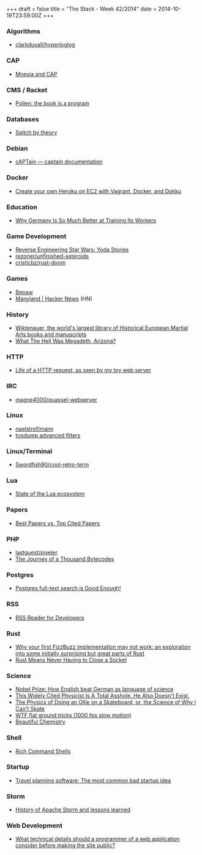 +++
draft = false
title = "The Stack - Week 42/2014"
date = 2014-10-19T23:59:00Z
+++



### Algorithms

 - [clarkduvall/hyperloglog][Clarkduvallhyperloglog]

[Clarkduvallhyperloglog]: https://github.com/clarkduvall/hyperloglog


### CAP

 - [Mnesia and CAP][Mnesiaandcapmedium]

[Mnesiaandcapmedium]: https://medium.com/@jlouis666/mnesia-and-cap-d2673a92850


### CMS / Racket

 - [Pollen: the book is a program][Pollenthebookisaprogram]

[Pollenthebookisaprogram]: http://mbutterick.github.io/pollen/doc/


### Databases

 - [Sqitch by theory][Sqitchbytheory]

[Sqitchbytheory]: http://sqitch.org/


### Debian

 - [cAPTain — captain documentation][Captaincaptaindocumentation]

[Captaincaptaindocumentation]: https://apt-captain.readthedocs.org/en/latest/


### Docker

 - [Create your own Heroku on EC2 with Vagrant, Docker, and Dokku][Createyourownherokuonec2withvagrantdockeranddokku]

[Createyourownherokuonec2withvagrantdockeranddokku]: http://blog.clearbit.co/ec2-heroku?hn


### Education

 - [Why Germany Is So Much Better at Training Its Workers][Whygermanyissomuchbetterattrainingitsworkerstheatlantic]

[Whygermanyissomuchbetterattrainingitsworkerstheatlantic]: http://www.theatlantic.com/business/archive/2014/10/why-germany-is-so-much-better-at-training-its-workers/381550/?single_page=true


### Game Development

 - [Reverse Engineering Star Wars: Yoda Stories][Reverseengineeringstarwarsyodastories]
 - [rezoner/unfinished-asteroids][Rezonerunfinishedasteroids]
 - [cristicbz/rust-doom][Cristicbzrustdoom]

[Reverseengineeringstarwarsyodastories]: http://www.zachtronics.com/yoda-stories/
[Rezonerunfinishedasteroids]: https://github.com/rezoner/unfinished-asteroids
[Cristicbzrustdoom]: https://github.com/cristicbz/rust-doom


### Games

 - [Bepaw][Bepaw]
 - [Manyland | Hacker News][Manylandhackernews] (HN)

[Bepaw]: http://bepaw.com/
[Manylandhackernews]: https://news.ycombinator.com/item?id=8441939


### History

 - [Wiktenauer, the world's largest library of Historical European Martial Arts books and manuscripts][Wiktenauertheworldslargestlibraryofhistoricaleuropeanmartialartsbooksandmanuscriptsinsquequoomnesgratuitisint]
 - [What The Hell Was Megadeth, Arizona?][Whatthehellwasmegadetharizonacuepointmedium]

[Wiktenauertheworldslargestlibraryofhistoricaleuropeanmartialartsbooksandmanuscriptsinsquequoomnesgratuitisint]: http://wiktenauer.com/wiki/Main_Page
[Whatthehellwasmegadetharizonacuepointmedium]: https://medium.com/cuepoint/what-the-hell-was-megadeth-arizona-3519a751149d


### HTTP

 - [Life of a HTTP request, as seen by my toy web server][Lifeofahttprequestasseenbymytoywebserverleandropereira]

[Lifeofahttprequestasseenbymytoywebserverleandropereira]: http://tia.mat.br/blog/html/2014/10/06/life_of_a_http_request.html


### IRC

 - [magne4000/quassel-webserver][Magne4000quasselwebserver]

[Magne4000quasselwebserver]: https://github.com/magne4000/quassel-webserver


### Linux

 - [naelstrof/maim][Naelstrofmaim]
 - [tcpdump advanced filters][tcpdumpadvfilter]

[Naelstrofmaim]: https://github.com/naelstrof/maim
[tcpdumpadvfilter]: http://www.wains.be/pub/networking/tcpdump_advanced_filters.txt


### Linux/Terminal

 - [Swordfish90/cool-retro-term][Swordfish90coolretroterm]

[Swordfish90coolretroterm]: https://github.com/Swordfish90/cool-retro-term


### Lua

 - [State of the Lua ecosystem][Stateoftheluaecosystemspeakerdeck]

[Stateoftheluaecosystemspeakerdeck]: https://speakerdeck.com/catwell/state-of-the-lua-ecosystem


### Papers

 - [Best Papers vs. Top Cited Papers][Bestpapersvstopcitedpapers]

[Bestpapersvstopcitedpapers]: http://arnetminer.org/conferencebestpapers


### PHP

 - [lastguest/pixeler][Lastguestpixeler]
 - [The Journey of a Thousand Bytecodes][Thejourneyofathousandbytecodeshhvm]

[Lastguestpixeler]: https://github.com/lastguest/pixeler
[Thejourneyofathousandbytecodeshhvm]: http://hhvm.com/blog/6323/the-journey-of-a-thousand-bytecodes


### Postgres

 - [Postgres full-text search is Good Enough!][Postgresfulltextsearchisgoodenough]

[Postgresfulltextsearchisgoodenough]: http://blog.lostpropertyhq.com/postgres-full-text-search-is-good-enough/#1


### RSS

 - [RSS Reader for Developers][Rssreaderfordevelopers]

[Rssreaderfordevelopers]: http://www.rssheap.com/


### Rust

 - [Why your first FizzBuzz implementation may not work: an exploration into some initially surprising but great parts of Rust][Whyyourfirstfizzbuzzimplementationmaynotworkanexplorationintosomeinitiallysurprisingbutgreatpartsofrustthoughyoustillmightnotlikethemchrismorgan]
 - [Rust Means Never Having to Close a Socket][Rustmeansneverhavingtocloseasocket]

[Whyyourfirstfizzbuzzimplementationmaynotworkanexplorationintosomeinitiallysurprisingbutgreatpartsofrustthoughyoustillmightnotlikethemchrismorgan]: http://chrismorgan.info/blog/rust-fizzbuzz.html
[Rustmeansneverhavingtocloseasocket]: http://blog.skylight.io/rust-means-never-having-to-close-a-socket/


### Science

 - [Nobel Prize: How English beat German as language of science][Bbcnewsnobelprizehowenglishbeatgermanaslanguageofscience]
 - [This Widely Cited Physicist Is A Total Asshole. He Also Doesn't Exist.][Thiswidelycitedphysicistisatotalassholehealsodoesntexist]
 - [The Physics of Doing an Ollie on a Skateboard, or, the Science of Why I Can't Skate][Thephysicsofdoinganollieonaskateboardorthescienceofwhyicantskatewired]
 - [WTF flat ground tricks (1000 fps slow motion)][Wtfflatgroundtricks1000fpsslowmotionyoutube]
 - [Beautiful Chemistry][Beautifulchemistry]

[Bbcnewsnobelprizehowenglishbeatgermanaslanguageofscience]: http://www.bbc.com/news/magazine-29543708
[Thiswidelycitedphysicistisatotalassholehealsodoesntexist]: http://io9.com/this-widely-cited-physicist-is-a-total-asshole-he-also-1645289295/+kellyconaboy
[Thephysicsofdoinganollieonaskateboardorthescienceofwhyicantskatewired]: http://www.wired.com/2014/10/skateboard-physics-empzeal/
[Wtfflatgroundtricks1000fpsslowmotionyoutube]: https://www.youtube.com/watch?v=aHrn3-Cb3iM
[Beautifulchemistry]: http://beautifulchemistry.net/


### Shell

 - [Rich Command Shells][Richcommandshellsnotesfromawaywardmonkey]

[Richcommandshellsnotesfromawaywardmonkey]: http://waywardmonkeys.org/2014/10/10/rich-command-shells/


### Startup

 - [Travel planning software: The most common bad startup idea][Travelplanningsoftwarethemostcommonbadstartupideagarrysposthaven]

[Travelplanningsoftwarethemostcommonbadstartupideagarrysposthaven]: http://blog.garrytan.com/travel-planning-software-the-most-common-bad


### Storm

 - [History of Apache Storm and lessons learned][Historyofapachestormandlessonslearnedthoughtsfromtheredplanetthoughtsfromtheredplanet]

[Historyofapachestormandlessonslearnedthoughtsfromtheredplanetthoughtsfromtheredplanet]: http://nathanmarz.com/blog/history-of-apache-storm-and-lessons-learned.html


### Web Development

 - [What technical details should a programmer of a web application consider before making the site public?][Webdevelopmentwhattechnicaldetailsshouldaprogrammerofawebapplicationconsiderbeforemakingthesitepublicprogrammersstackexchange]

[Webdevelopmentwhattechnicaldetailsshouldaprogrammerofawebapplicationconsiderbeforemakingthesitepublicprogrammersstackexchange]: http://programmers.stackexchange.com/questions/46716/what-technical-details-should-a-programmer-of-a-web-application-consider-before
